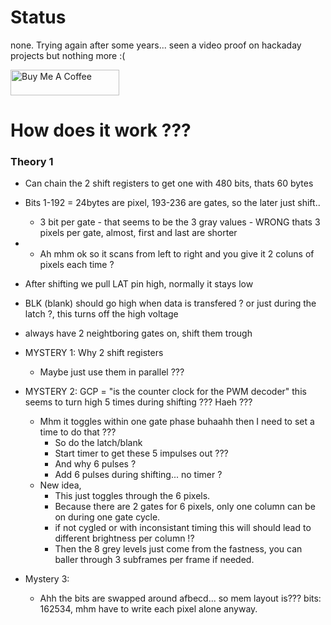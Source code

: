 # Status

none. Trying again after some years... seen a video proof on hackaday projects but nothing more :(

<a href="https://www.buymeacoffee.com/mariosgeu" target="_blank"><img src="https://cdn.buymeacoffee.com/buttons/default-orange.png" alt="Buy Me A Coffee" height="41" width="174"></a>

# How does it work ???

### Theory 1 

* Can chain the 2 shift registers to get one with 480 bits, thats 60 bytes

* Bits 1-192 = 24bytes are pixel, 193-236 are gates, so the later just shift..
  * 3 bit per gate - that seems to be the 3 gray values - WRONG thats 3 pixels per gate, almost, first and last are shorter

* 
  * Ah mhm ok so it scans from left to right and you give it 2 coluns of pixels each time ?

* After shifting we pull LAT pin high, normally it stays low

* BLK (blank) should go high when data is transfered ? or just during the latch ?, this turns off the high voltage

* always have 2 neightboring gates on, shift them trough

* MYSTERY 1: Why 2 shift registers
  * Maybe just use them in parallel ???

* MYSTERY 2: GCP = "is the counter clock for the PWM decoder" this seems to turn high 5 times during shifting ??? Haeh ???
  * Mhm it toggles within one gate phase buhaahh then I need to set a time to do that ???
    * So do the latch/blank
    * Start timer to get these 5 impulses out ??? 
    * And why 6 pulses ? 
    * Add 6 pulses during shifting... no timer ?
  * New idea,
    * This just toggles through the 6 pixels.
    * Because there are 2 gates for 6 pixels, only one column can be on during one gate cycle.
    * if not cygled or with inconsistant timing this will should lead to different brightness per column !?
    * Then the 8 grey levels just come from the fastness, you can baller through 3 subframes per frame if needed.

* Mystery 3:
  * Ahh the bits are swapped around afbecd... so mem layout is???  bits: 162534, mhm have to write each pixel alone anyway.